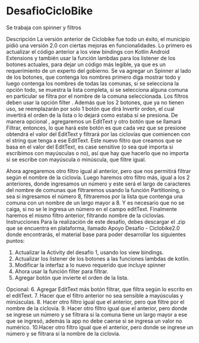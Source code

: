 # DesafioCicloBike
Se trabaja con spinner y filtros

Descripción
La versión anterior de Ciclobike fue todo un éxito, el municipio pidió una versión 2.0 con ciertas
mejoras en funcionalidades.
Lo primero es actualizar el código anterior a los view bindings con Kotlin Android Extensions y
también usar la función lambdas para los listener de los botones actuales, para dejar un código
más legible, ya que es un requerimiento de un experto del gobierno.
Se va agregar un Spinner al lado de los botones, que contenga los nombres primero diga
mostrar todo y luego contenga los nombres de todas las comunas, si se selecciona la opción
todo, se muestra la lista completa, si se selecciona alguna comuna en particular se filtra por el
nombre de la comuna seleccionada.
Los filtros deben usar la opción filter .
Además que los 2 botones, que ya no tienen uso, se reemplazarán por solo 1 botón que dirá
Invertir orden, el cual invertirá el orden de la lista o lo dejará como estaba si se presiona.
De manera opcional , agregaremos un EditText y otro botón que se llamará Filtrar, entonces, lo
que hará este botón es que cada vez que se presione obtendrá el valor del EditText y filtrará por
las ciclovías que comiencen con el string que tenga a ese EditText.
Este nuevo filtro que creamos que se basa en el valor del EditText, es case sensitive (o sea qué
importa si escribimos con mayúsculas o no), así que hay que hacerlo que no importa si se
escribe con mayúscula o minúscula, que filtre igual.

Ahora agregaremos otro filtro igual al anterior, pero que nos permitirá filtrar según el nombre de
la ciclovía. Luego haremos otro filtro más, igual a los 2 anteriores, donde ingresamos un
número y este será el largo de caracteres del nombre de comunas que filtraremos usando la
función Partitioning, o sea si ingresamos el número 8, filtraremos por la lista que contenga una
comuna con un nombre de un largo mayor a 8. Y es necesario que no se caiga, si no se le
ingresa un número en el campo editText.
Finalmente haremos el mismo filtro anterior, filtrando nombre de la ciclovías.
Instrucciones
Para la realización de este desafío, debes descargar el .zip que se encuentra en plataforma,
llamado Apoyo Desafío - Ciclobike2.0 donde encontrarás, el material base para poder
desarrollar los siguientes puntos:
1. Actualizar la Activity del desafío 1, usando los view bindings.
2. Actualizar los listener de los botones a las funciones lambdas de kotlin.
3. Modificar la interfaz a lo nuevo requerido que incluye spinner
4. Ahora usar la función filter para filtrar.
5. Agregar botón que invierte el orden de la lista.

Opcional:
6. Agregar EditText más botón filtrar, que filtra según lo escrito en el editText.
7. Hacer que el filtro anterior no sea sensible a mayúsculas y minúsculas.
8. Hacer otro filtro igual que el anterior, pero que filtre por el nombre de la ciclovía.
9. Hacer otro filtro igual que el anterior, pero donde se ingrese un número y se filtrara si la
comuna tiene un largo mayor a ese que se ingresó, además la app no debe caerse si se
ingresa un valor no numérico.
10.Hacer otro filtro igual que el anterior, pero donde se ingrese un número y se filtrara si la
nombre de la ciclovía.
